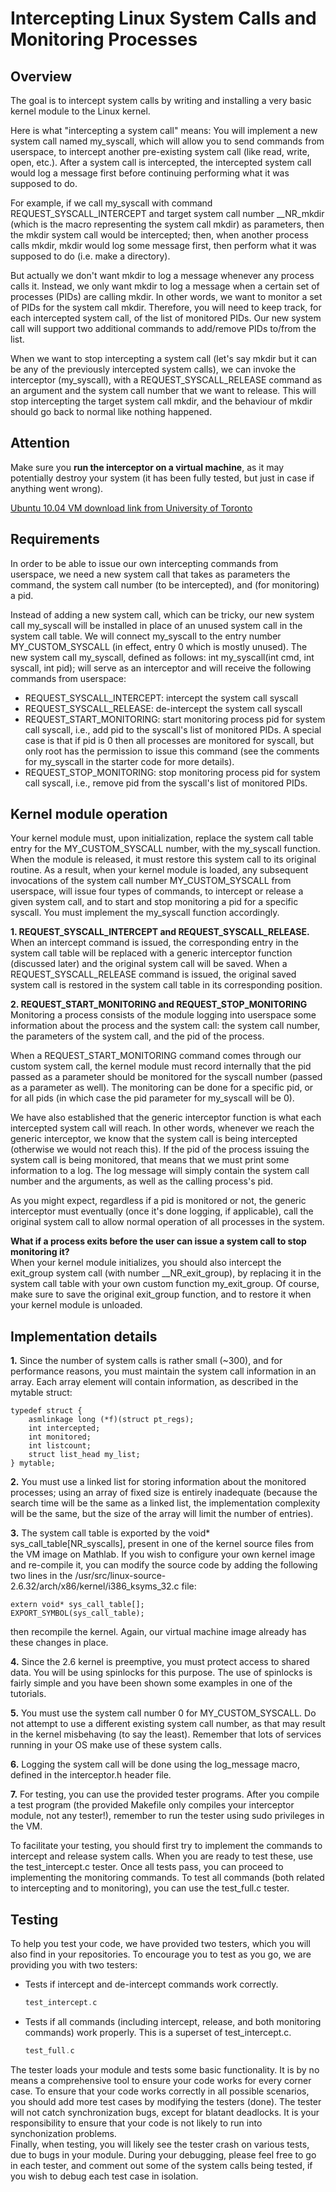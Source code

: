 # Intercepting Linux System Calls and Monitoring Processes

## Overview

The goal is to intercept system calls by writing and installing a very basic kernel module to the Linux kernel.

Here is what "intercepting a system call" means: You will implement a new system call named my_syscall, which will allow you to send commands from userspace, to intercept another pre-existing system call (like read, write, open, etc.). After a system call is intercepted, the intercepted system call would log a message first before continuing performing what it was supposed to do.

For example, if we call my_syscall with command REQUEST_SYSCALL_INTERCEPT and target system call number __NR_mkdir (which is the macro representing the system call mkdir) as parameters, then the mkdir system call would be intercepted; then, when another process calls mkdir, mkdir would log some message first, then perform what it was supposed to do (i.e. make a directory).

But actually we don't want mkdir to log a message whenever any process calls it. Instead, we only want mkdir to log a message when a certain set of processes (PIDs) are calling mkdir. In other words, we want to monitor a set of PIDs for the system call mkdir. Therefore, you will need to keep track, for each intercepted system call, of the list of monitored PIDs. Our new system call will support two additional commands to add/remove PIDs to/from the list.

When we want to stop intercepting a system call (let's say mkdir but it can be any of the previously intercepted system calls), we can invoke the interceptor (my_syscall), with a REQUEST_SYSCALL_RELEASE command as an argument and the system call number that we want to release. This will stop intercepting the target system call mkdir, and the behaviour of mkdir should go back to normal like nothing happened.


## Attention

Make sure you **run the interceptor on a virtual machine**, as it may potentially destroy your system (it has been fully tested, but just in case if anything went wrong).

[Ubuntu 10.04 VM download link from University of Toronto](http://www.cs.toronto.edu/~bogdan/stuff/UbuntuServer-CSC369-vmdk.tgz)

## Requirements

In order to be able to issue our own intercepting commands from userspace, we need a new system call that takes as parameters the command, the system call number (to be intercepted), and (for monitoring) a pid.

Instead of adding a new system call, which can be tricky, our new system call my_syscall will be installed in place of an unused system call in the system call table. We will connect my_syscall to the entry number MY_CUSTOM_SYSCALL (in effect, entry 0 which is mostly unused). The new system call my_syscall, defined as follows: int my_syscall(int cmd, int syscall, int pid); will serve as an interceptor and will receive the following commands from userspace:

* REQUEST_SYSCALL_INTERCEPT: intercept the system call syscall
* REQUEST_SYSCALL_RELEASE: de-intercept the system call syscall
* REQUEST_START_MONITORING: start monitoring process pid for system call syscall, i.e., add pid to the syscall's list of monitored PIDs. A special case is that if pid is 0 then all processes are monitored for syscall, but only root has the permission to issue this command (see the comments for my_syscall in the starter code for more details).
* REQUEST_STOP_MONITORING: stop monitoring process pid for system call syscall, i.e., remove pid from the syscall's list of monitored PIDs.


## Kernel module operation

Your kernel module must, upon initialization, replace the system call table entry for the MY_CUSTOM_SYSCALL number, with the my_syscall function. When the module is released, it must restore this system call to its original routine. As a result, when your kernel module is loaded, any subsequent invocations of the system call number MY_CUSTOM_SYSCALL from userspace, will issue four types of commands, to intercept or release a given system call, and to start and stop monitoring a pid for a specific syscall. You must implement the my_syscall function accordingly.

**1. REQUEST_SYSCALL_INTERCEPT and REQUEST_SYSCALL_RELEASE.**<br>
When an intercept command is issued, the corresponding entry in the system call table will be replaced with a generic interceptor function (discussed later) and the original system call will be saved. When a REQUEST_SYSCALL_RELEASE command is issued, the original saved system call is restored in the system call table in its corresponding position.

**2. REQUEST_START_MONITORING and REQUEST_STOP_MONITORING**<br>
Monitoring a process consists of the module logging into userspace some information about the process and the system call: the system call number, the parameters of the system call, and the pid of the process.

When a REQUEST_START_MONITORING command comes through our custom system call, the kernel module must record internally that the pid passed as a parameter should be monitored for the syscall number (passed as a parameter as well). The monitoring can be done for a specific pid, or for all pids (in which case the pid parameter for my_syscall will be 0).

We have also established that the generic interceptor function is what each intercepted system call will reach. In other words, whenever we reach the generic interceptor, we know that the system call is being intercepted (otherwise we would not reach this). If the pid of the process issuing the system call is being monitored, that means that we must print some information to a log. The log message will simply contain the system call number and the arguments, as well as the calling process's pid. 

As you might expect, regardless if a pid is monitored or not, the generic interceptor must eventually (once it's done logging, if applicable), call the original system call to allow normal operation of all processes in the system.

**What if a process exits before the user can issue a system call to stop monitoring it?**<br>
When your kernel module initializes, you should also intercept the exit_group system call (with number __NR_exit_group), by replacing it in the system call table with your own custom function my_exit_group. Of course, make sure to save the original exit_group function, and to restore it when your kernel module is unloaded. 


## Implementation details

**1.** Since the number of system calls is rather small (~300), and for performance reasons, you must maintain the system call information in an array. Each array element will contain information, as described in the mytable struct:

    typedef struct {
        asmlinkage long (*f)(struct pt_regs);
        int intercepted;
        int monitored;
        int listcount;
        struct list_head my_list;
    } mytable; 

**2.** You must use a linked list for storing information about the monitored processes; using an array of fixed size is entirely inadequate (because the search time will be the same as a linked list, the implementation complexity will be the same, but the size of the array will limit the number of entries).

**3.** The system call table is exported by the void* sys_call_table[NR_syscalls], present in one of the kernel source files from the VM image on Mathlab. If you wish to configure your own kernel image and re-compile it, you can modify the source code by adding the following two lines in the /usr/src/linux-source-2.6.32/arch/x86/kernel/i386_ksyms_32.c file:

    extern void* sys_call_table[];
    EXPORT_SYMBOL(sys_call_table);

then recompile the kernel. Again, our virtual machine image already has these changes in place.

**4.** Since the 2.6 kernel is preemptive, you must protect access to shared data. You will be using spinlocks for this purpose. The use of spinlocks is fairly simple and you have been shown some examples in one of the tutorials.

**5.** You must use the system call number 0 for MY_CUSTOM_SYSCALL. Do not attempt to use a different existing system call number, as that may result in the kernel misbehaving (to say the least). Remember that lots of services running in your OS make use of these system calls.

**6.** Logging the system call will be done using the log_message macro, defined in the interceptor.h header file.

**7.** For testing, you can use the provided tester programs. After you compile a test program (the provided Makefile only compiles your interceptor module, not any tester!), remember to run the tester using sudo privileges in the VM. 

To facilitate your testing, you should first try to implement the commands to intercept and release system calls. When you are ready to test these, use the test_intercept.c tester.
Once all tests pass, you can proceed to implementing the monitoring commands. To test all commands (both related to intercepting and to monitoring), you can use the test_full.c tester.


## Testing

To help you test your code, we have provided two testers, which you will also find in your repositories. To encourage you to test as you go, we are providing you with two testers:

* Tests if intercept and de-intercept commands work correctly.
	```c
    test_intercept.c
    ```

* Tests if all commands (including intercept, release, and both monitoring commands) work properly. This is a superset of test_intercept.c.
    ```c
    test_full.c 
	```

The tester loads your module and tests some basic functionality. It is by no means a comprehensive tool to ensure your code works for every corner case. To ensure that your code works correctly in all possible scenarios, you should add more test cases by modifying the testers (done). The tester will not catch synchronization bugs, except for blatant deadlocks. It is your responsibility to ensure that your code is not likely to run into synchonization problems.<br>
Finally, when testing, you will likely see the tester crash on various tests, due to bugs in your module. During your debugging, please feel free to go in each tester, and comment out some of the system calls being tested, if you wish to debug each test case in isolation.
